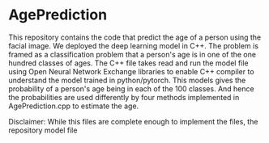 # AgePrediction
This repository contains the code that predict the age of a person using the facial image. We deployed the deep learning model in C++.
The problem is framed as a classification problem that a person's age is in one of the one hundred classes of ages. 
The C++ file takes read and run the model file using Open Neural Network Exchange libraries to enable C++ compiler to understand the model trained in python/pytorch. This models gives the probability of a person's age being in each of the 100 classes. And hence the probabilities are used differently by four methods implemented in AgePrediction.cpp to estimate the age.

Disclaimer: While this files are complete enough to implement the files, the repository model file
